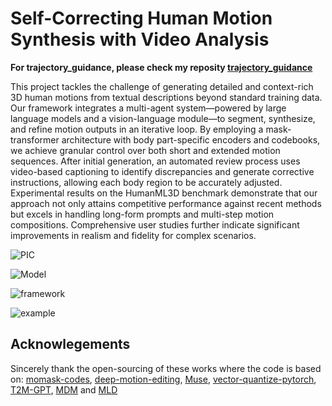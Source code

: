 # Self-Correcting Human Motion Synthesis with Video Analysis

**For trajectory_guidance, please check my reposity
[trajectory_guidance](https://github.com/HuangZiheng-o-O/trajectory_guidance_pipeline_and_llm_enhanced_human_motion_generation)**

This project tackles the challenge of generating detailed and context-rich 3D human motions from textual descriptions beyond standard training data. Our framework integrates a multi-agent system—powered by large language models and a vision-language module—to segment, synthesize, and refine motion outputs in an iterative loop. By employing a mask-transformer architecture with body part-specific encoders and codebooks, we achieve granular control over both short and extended motion sequences. After initial generation, an automated review process uses video-based captioning to identify discrepancies and generate corrective instructions, allowing each body region to be accurately adjusted. Experimental results on the HumanML3D benchmark demonstrate that our approach not only attains competitive performance against recent methods but excels in handling long-form prompts and multi-step motion compositions. Comprehensive user studies further indicate significant improvements in realism and fidelity for complex scenarios.

![PIC](https://github.com/user-attachments/assets/a1c939ff-05aa-41f2-a59e-50bfabbdd947)

![Model](https://github.com/user-attachments/assets/62b2f604-4c53-4d04-8a66-247082ae4746)

![framework](https://github.com/user-attachments/assets/d68e084f-d152-4659-9210-c5dcb7ea43f0)

![example](https://github.com/user-attachments/assets/b7f98307-b35a-44cf-b29c-6bff7aace599)

## Acknowlegements

Sincerely thank the open-sourcing of these works where the code is based on: 
[momask-codes](https://github.com/EricGuo5513/momask-codes/), [deep-motion-editing](https://github.com/DeepMotionEditing/deep-motion-editing), [Muse](https://github.com/lucidrains/muse-maskgit-pytorch), [vector-quantize-pytorch](https://github.com/lucidrains/vector-quantize-pytorch), [T2M-GPT](https://github.com/Mael-zys/T2M-GPT), [MDM](https://github.com/GuyTevet/motion-diffusion-model/tree/main) and [MLD](https://github.com/ChenFengYe/motion-latent-diffusion/tree/main)  

